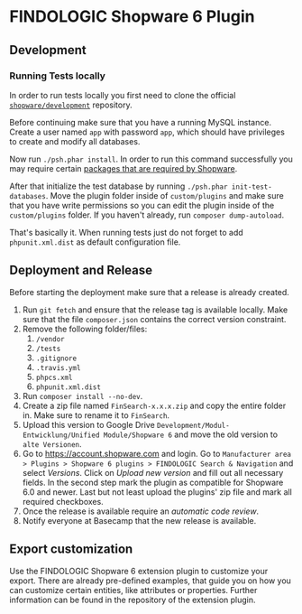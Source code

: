# FINDOLOGIC Shopware 6 Plugin


## Development

### Running Tests locally

In order to run tests locally you first need to clone the official
[`shopware/development`](https://github.com/shopware/development) repository.

Before continuing make sure that you have a running MySQL instance. Create a user named
`app` with password `app`, which should have privileges to create and modify all
databases.

Now run `./psh.phar install`. In order to run this command successfully you may require certain [packages that are
required by Shopware](https://docs.shopware.com/en/shopware-platform-dev-en/getting-started/requirements).

After that initialize the test database by running `./psh.phar init-test-databases`.
Move the plugin folder inside of `custom/plugins` and make sure that you have write permissions so you can
edit the plugin inside of the `custom/plugins` folder. If you haven't already, run `composer dump-autoload`.

That's basically it. When running tests just do not forget to add `phpunit.xml.dist` as default configuration file.

## Deployment and Release
Before starting the deployment make sure that a release is already created.

1. Run `git fetch` and ensure that the release tag is available locally. Make sure
 that the file `composer.json` contains the correct version constraint.
1. Remove the following folder/files:
   1. `/vendor`
   1. `/tests`
   1. `.gitignore`
   1. `.travis.yml`
   1. `phpcs.xml`
   1. `phpunit.xml.dist`
1. Run `composer install --no-dev`.
1. Create a zip file named `FinSearch-x.x.x.zip` and copy the entire folder in. Make sure to rename it to `FinSearch`.
1. Upload this version to Google Drive `Development/Modul-Entwicklung/Unified Module/Shopware 6` and move the old
 version to `alte Versionen`.
1. Go to https://account.shopware.com and login. Go to
 `Manufacturer area > Plugins > Shopware 6 plugins > FINDOLOGIC Search & Navigation` and select *Versions*. Click
 on *Upload new version* and fill out all necessary fields. In the second step mark the plugin as compatible
 for Shopware 6.0 and newer. Last but not least upload the plugins' zip file and mark all
 required checkboxes.
1. Once the release is available require an *automatic code review*.
1. Notify everyone at Basecamp that the new release is available.

## Export customization
Use the FINDOLOGIC Shopware 6 extension plugin to customize your export. There are already pre-defined examples, that guide you on how you can customize certain entities, like attributes or properties. Further information can be found in the repository of the extension plugin.
